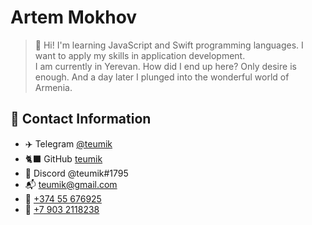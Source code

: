 # Artem Mokhov
> &#128075; Hi! I'm learning JavaScript and Swift programming languages. I want to apply my skills in application development. \
> I am currently in Yerevan. How did I end up here? Only desire is enough. And a day later I plunged into the wonderful world of Armenia.

## &#128204; Contact Information
* &#9992;&#65039; Telegram [@teumik](http://t.me/teumik)
* &#128008;&#8205;&#11035; GitHub [teumik](https://github.com/teumik)
* &#128126; Discord @teumik#1795
* &#128236; [teumik@gmail.com](mailto:teumik@gamil.com)
* &#128241; [+374 55 676925](tel:+37455676925)
* &#128241; [+7 903 2118238](tel:+79032118238)
